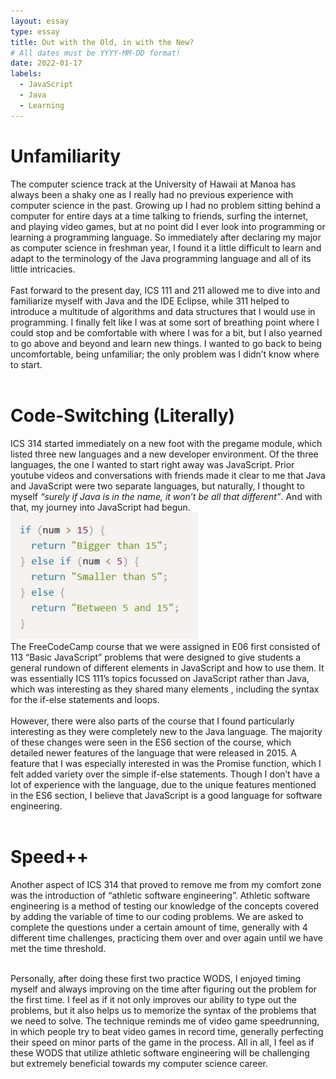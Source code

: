 ```yaml
---
layout: essay
type: essay
title: Out with the Old, in with the New?
# All dates must be YYYY-MM-DD format!
date: 2022-01-17
labels:
  - JavaScript
  - Java
  - Learning
---
```




<h1> Unfamiliarity </h1>
The computer science track at the University of Hawaii at Manoa has always been a shaky one as I really had no previous experience with computer science in the past. Growing up I had no problem sitting behind a computer for entire days at a time talking to friends, surfing the internet, and playing video games, but at no point did I ever look into programming or learning a programming language. So immediately after declaring my major as computer science in freshman year, I found it a little difficult to learn and adapt to the terminology of the Java programming language and all of its little intricacies.
<br>
  <br>
Fast forward to the present day, ICS 111 and 211 allowed me to dive into and familiarize myself with Java and the IDE Eclipse, while 311 helped to introduce a multitude of algorithms and data structures that I would use in programming. I finally felt like I was at some sort of breathing point where I could stop and be comfortable with where I was for a bit, but I also yearned to go above and beyond and learn new things. I wanted to go back to being uncomfortable, being unfamiliar; the only problem was I didn’t know where to start.
<br>
  <br>
<h1> Code-Switching (Literally) </h1>

ICS 314 started immediately on a new foot with the pregame module, which listed three new languages and a new developer environment. Of the three languages, the one I wanted to start right away was JavaScript. Prior youtube videos and conversations with friends made it clear to me that Java and JavaScript were two separate languages, but naturally, I thought to myself <em>“surely if Java is in the name, it won’t be all that different”</em>. And with that, my journey into JavaScript had begun.
<br>
<img class="ui medium left floated image" src="../images/ifelsestatements.JPG" width = "300">
  <br>
The FreeCodeCamp course that we were assigned in E06 first consisted of 113 “Basic JavaScript” problems that were designed to give students a general rundown of different elements in JavaScript and how to use them. It was essentially ICS 111’s topics focussed on JavaScript rather than Java, which was interesting as they shared many elements , including the syntax for the if-else statements and loops.
<br>
  <br>
However, there were also parts of the course that I found particularly interesting as they were completely new to the Java language. The majority of these changes were seen in the ES6 section of the course, which detailed newer features of the language that were released in 2015. A feature that I was especially interested in was the Promise function, which I felt added variety over the simple if-else statements. Though I don’t have a lot of experience with the language, due to the unique features mentioned in the ES6 section, I believe that JavaScript is a good language for software engineering.
<br>
  <br>
<h1> Speed++ </h1>
Another aspect of ICS 314 that proved to remove me from my comfort zone was the introduction of “athletic software engineering”. Athletic software engineering is a method of testing our knowledge of the concepts covered by adding the variable of time to our coding problems. We are asked to complete the questions under a certain amount of time, generally with 4 different time challenges, practicing them over and over again until we have met the time threshold. 
<br>
  <br>

Personally, after doing these first two practice WODS, I enjoyed timing myself and always improving on the time after figuring out the problem for the first time. I feel as if it not only improves our ability to type out the problems, but it also helps us to memorize the syntax of the problems that we need to solve. The technique reminds me of video game speedrunning, in which people try to beat video games in record time, generally perfecting their speed on minor parts of the game in the process. All in all, I feel as if these WODS that utilize athletic software engineering will be challenging but extremely beneficial towards my computer science career.

<br>
  <br>
